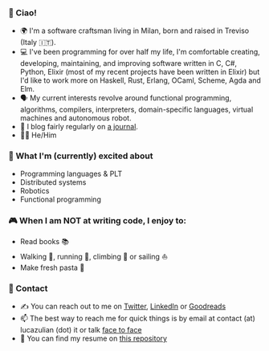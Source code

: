 ### :wave: Ciao!

* :earth_africa: I'm a software craftsman living in Milan, born and raised in Treviso (Italy 🇮🇹).
* :computer: I've been programming for over half my life, I'm comfortable creating, developing, maintaining, and improving software written in C, C#, Python, Elixir (most of my recent projects have been written in Elixir) but I'd like to work more on Haskell, Rust, Erlang, OCaml, Scheme, Agda and Elm.
* :speaking_head: My current interests revolve around functional programming, algorithms, compilers, interpreters, domain-specific languages, virtual machines and autonomous robot.
* :speech_balloon: I blog fairly regularly on [a journal](https://github.com/lucazulian/journal).
* :rainbow_flag: He/Him

### :raised_hands: What I'm (currently) excited about

* Programming languages & PLT
* Distributed systems
* Robotics
* Functional programming

### :video_game: When I am NOT at writing code, I enjoy to:

* Read books :books:
* Walking :walking:, running :running:, climbing :climbing: or sailing :sailboat:
* Make fresh pasta :spaghetti:

### :handshake: Contact

* ✍️ You can reach out to me on [Twitter](https://twitter.com/luca_julian), [LinkedIn](https://www.linkedin.com/in/zulianluca/) or [Goodreads](https://www.goodreads.com/user/show/75913668-luca)
* :mailbox: The best way to reach me for quick things is by email at contact (at) lucazulian (dot) it or talk [face to face](https://calendly.com/lucazulian/office-hours)
* :page_with_curl: You can find my resume on [this repository](https://github.com/lucazulian/resume)
